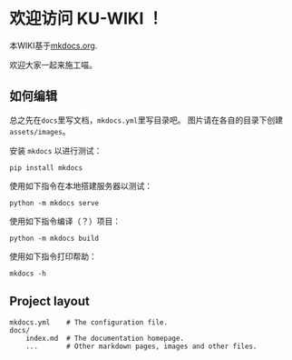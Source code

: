 # 欢迎访问 KU-WIKI ！

本WIKI基于[mkdocs.org](https://www.mkdocs.org).

欢迎大家一起来施工喵。

## 如何编辑

总之先在`docs`里写文档，`mkdocs.yml`里写目录吧。
图片请在各自的目录下创建`assets/images`。

安装 `mkdocs` 以进行测试：
```
pip install mkdocs
```

使用如下指令在本地搭建服务器以测试：
```
python -m mkdocs serve
```

使用如下指令编译（？）项目：
```
python -m mkdocs build
```

使用如下指令打印帮助：
```
mkdocs -h
```

## Project layout

    mkdocs.yml    # The configuration file.
    docs/
        index.md  # The documentation homepage.
        ...       # Other markdown pages, images and other files.
